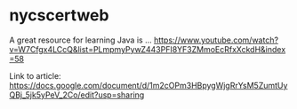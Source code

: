 # nycscertweb

A great resource for learning Java is ... https://www.youtube.com/watch?v=W7Cfgx4LCcQ&list=PLmpmyPywZ443PFI8YF3ZMmoEcRfxXckdH&index=58

Link to article: https://docs.google.com/document/d/1m2cOPm3HBpygWjgRrYsM5ZumtUyQBj_5jk5yPeV_2Co/edit?usp=sharing

